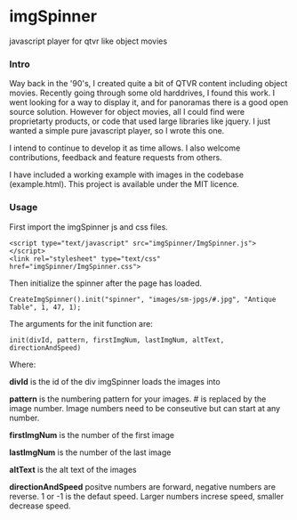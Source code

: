 # imgSpinner
 javascript player for qtvr like object movies
 
### Intro

Way back in the '90's, I created quite a bit of QTVR content including object movies. Recently going through some old harddrives, I found this work. I went looking for a way to display it, and for panoramas there is a good open source solution. However for object movies, all I could find were proprietarty products, or code that used large libraries like jquery. I just wanted a simple pure javascript player, so I wrote this one.

I intend to continue to develop it as time allows. I also welcome contributions, feedback and feature requests from others.

I have included a working example with images in the codebase (example.html). This project is available under the MIT licence.

### Usage

First import the imgSpinner js and css files.

 	<script type="text/javascript" src="imgSpinner/ImgSpinner.js"></script>
	<link rel="stylesheet" type="text/css" href="imgSpinner/ImgSpinner.css">
 
Then initialize the spinner after the page has loaded.

	CreateImgSpinner().init("spinner", "images/sm-jpgs/#.jpg", "Antique Table", 1, 47, 1);
	
The arguments for the init function are:

	init(divId, pattern, firstImgNum, lastImgNum, altText, directionAndSpeed)
	
Where:

**divId** is the id of the div imgSpinner loads the images into

**pattern** is the numbering pattern for your images. # is replaced by the image number. Image numbers need to be conseutive but can start at any number.

**firstImgNum** is the number of the first image

**lastImgNum** is the number of the last image

**altText** is the alt text of the images

**directionAndSpeed** positve numbers are forward, negative numbers are reverse. 1 or -1 is the defaut speed. Larger numbers increse speed, smaller decrease speed.

